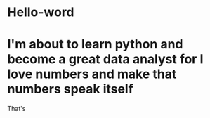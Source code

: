 # Hello-word
# I'm about to learn python and become a great data analyst for I love numbers and make that numbers speak itself
That's 

